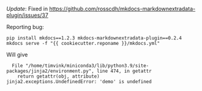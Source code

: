 *Update*: Fixed in https://github.com/rosscdh/mkdocs-markdownextradata-plugin/issues/37

Reporting bug:


```
pip install mkdocs==1.2.3 mkdocs-markdownextradata-plugin==0.2.4
mkdocs serve -f "{{ cookiecutter.reponame }}/mkdocs.yml"
```

Will give

```
  File "/home/timvink/miniconda3/lib/python3.9/site-packages/jinja2/environment.py", line 474, in getattr
    return getattr(obj, attribute)
jinja2.exceptions.UndefinedError: 'demo' is undefined
```

